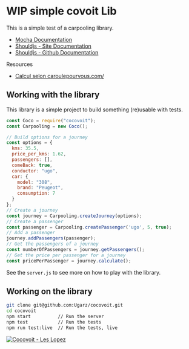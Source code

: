 # WIP simple covoit Lib
This is a simple test of a carpooling library.

- [Mocha Documentation](https://mochajs.org/)
- [Shouldjs - Site Documentation](https://shouldjs.github.io/#assertion-be)
- [Shouldjs - Github Documentation](https://github.com/shouldjs/should.js)

Resources 
- [Calcul selon caroulepourvous.com/](http://www.caroulepourvous.com/info-4.php)

## Working with the library
This library is a simple project to build something (re)usable with tests.

```js
const Coco = require("cocovoit");
const Carpooling = new Coco();

// Build options for a journey
const options = {
  kms: 35.5,
  price_per_kms: 1.62,
  passengers: [],
  comeBack: true,
  conductor: "ugo",
  car: {
    model: "308",
    brand: "Peugeot",
    consumption: 7
  }
};
// Create a journey
const journey = Carpooling.createJourney(options);
// Create a passenger
const passenger = Carpooling.createPassenger('ugo', 5, true);
// Add a passenger
journey.addPassengers(passenger);
// Get the passengers of a journey
const numberOfPassengers = journey.getPassengers();
// Get the price per passenger for a journey
const pricePerPassenger = journey.calculate();
```
See the `server.js` to see more on how to play with the library.

## Working on the library
```bash
git clone git@github.com:Ugarz/cocovoit.git
cd cocovoit
npm start          // Run the server
npm test           // Run the tests
npm run test:live  // Run the tests, live
```

[![Cocovoit - Les Lopez](https://cdn.koreus.com/thumbshigh/201703/les-lopez-cocovoit.jpg)](https://youtu.be/3EnE9FylZXg)
